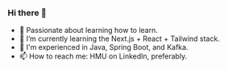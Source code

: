 ### Hi there 👋

- 🔭 Passionate about learning how to learn.
- 🌱 I’m currently learning the Next.js + React + Tailwind stack.
- 💼 I'm experienced in Java, Spring Boot, and Kafka.
- 📫 How to reach me: HMU on LinkedIn, preferably.

<!--
**erhkim/erhkim** is a ✨ _special_ ✨ repository because its `README.md` (this file) appears on your GitHub profile.

Here are some ideas to get you started:

- 👯 I’m looking to collaborate on 
- 🤔 I’m looking for help with ...
- 💬 Ask me about ...
- 😄 Pronouns: ...
- ⚡ Fun fact: ...
-->
